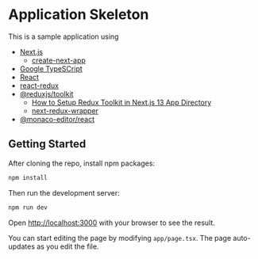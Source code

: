 # Application Skeleton

This is a sample application using

* [Next.js](https://nextjs.org/docs)
  * [create-next-app](https://github.com/vercel/next.js/tree/canary/packages/create-next-app)
* [Google TypeSCript](https://www.npmjs.com/package/gts)
* [React](https://react.dev/)
* [react-redux](https://react-redux.js.org/)
* [@reduxjs/toolkit](https://redux-toolkit.js.org/)
  * [How to Setup Redux Toolkit in Next.js 13 App Directory](https://github.com/wpcodevo/nextjs13-redux-toolkit) 
  * [next-redux-wrapper](https://www.npmjs.com/package/next-redux-wrapper)
* [@monaco-editor/react](https://www.npmjs.com/package/@monaco-editor/react)

## Getting Started

After cloning the repo, install npm packages:

~~~bash
npm install
~~~

Then run the development server:

```bash
npm run dev
```

Open [http://localhost:3000](http://localhost:3000) with your browser to see the result.

You can start editing the page by modifying `app/page.tsx`. The page auto-updates as you edit the file.
